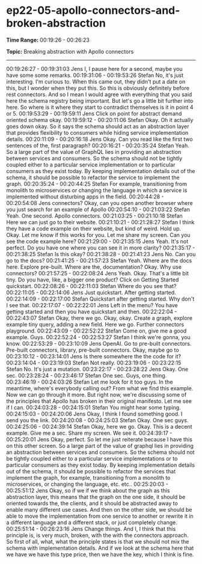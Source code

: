 # ep22-05-apollo-connectors-and-broken-abstraction

**Time Range:** 00:19:26 - 00:26:23

**Topic:** Breaking abstraction with Apollo connectors

---

00:19:26:27 - 00:19:31:03
Jens
I, I pause here for a second, maybe you have some some remarks.
00:19:31:06 - 00:19:53:26
Stefan
No, it's just interesting. I'm curious to. When this came out, they didn't put a date on this, but I
wonder when they put this. So this is obviously definitely before rest connectors. And so I mean
I would agree with everything that you said here the schema registry being important. But let's
go a little bit further into here. So where is it where they start to contradict themselves is it in
point 4 or 5.
00:19:53:29 - 00:19:59:11
Jens
Click on point for abstract demand oriented schema okay.
00:19:59:12 - 00:20:11:06
Stefan
Okay. Oh it actually goes down okay. So it says the schema should act as an abstraction layer
that provides flexibility to consumers while hiding service implementation details.
00:20:11:09 - 00:20:16:18
Jens
Okay. Can you read like the first two sentences of the, first paragraph?
00:20:16:21 - 00:20:35:24
Stefan
Yeah. So a large part of the value of GraphQL lies in providing an abstraction between services
and consumers. So the schema should not be tightly coupled either to a particular service
implementation or to particular consumers as they exist today. By keeping implementation
details out of the schema, it should be possible to refactor the service to implement the graph.
00:20:35:24 - 00:20:44:25
Stefan
For example, transitioning from monolith to microservices or changing the language in which a
service is implemented without disturbing apps in the field.
00:20:44:28 - 00:20:54:08
Jens
connectors?
Okay, can you open another browser where you just search for an example of Apollo
00:20:54:10 - 00:21:03:22
Stefan
Yeah. One second. Apollo connectors.
00:21:03:25 - 00:21:10:18
Stefan
Here we can just go to their website.
00:21:10:21 - 00:21:28:27
Stefan
I think they have a code example on their website, but kind of weird. Hold up. Okay. Let me
know if this works for you. Let me share my screen. Can you see the code example here?
00:21:29:00 - 00:21:35:15
Jens
Yeah. It's not perfect. Do you have one where you can see it in more clarity?
00:21:35:17 - 00:21:38:25
Stefan
Is this okay?
00:21:38:28 - 00:21:41:23
Jens
No. Can you go to the docs?
00:21:41:25 - 00:21:57:23
Stefan
Yeah. Where are the docs here. Explore pre-built. Where are the, documentation? Okay. Why
use connectors?
00:21:57:25 - 00:22:08:24
Jens
Yeah. Okay. That's a little bit tiny. Do you have, like, a bigger one product? Click on Getting
Started quickstart.
00:22:08:26 - 00:22:11:03
Stefan
Where do you see that?
00:22:11:05 - 00:22:14:06
Jens
Just quickstart. After getting started.
00:22:14:09 - 00:22:17:00
Stefan
Quickstart after getting started. Why don't I see that.
00:22:17:07 - 00:22:22:01
Jens
Left in the menu? You have getting started and then you have quickstart and then.
00:22:22:04 - 00:22:43:07
Stefan
Okay, there we go. Okay, okay. Create a graph, explore example tiny query, adding a new field.
Here we go. Further connectors playground.
00:22:43:09 - 00:22:52:22
Stefan
Come on, give me a good example. Guys.
00:22:52:24 - 00:22:53:27
Stefan
I think we're gonna, you know.
00:22:53:29 - 00:23:10:09
Jens
OpenAI.
Go to pre-built connectors. Pre-built connectors, library, pre-built connectors. Okay, maybe go to
00:23:10:12 - 00:23:14:01
Jens
Is there somewhere the the code for it?
00:23:14:04 - 00:23:19:03
Stefan
Not really.
00:23:19:06 - 00:23:22:15
Stefan
No. It's just a mutation.
00:23:22:17 - 00:23:28:22
Jens
Okay. One sec.
00:23:28:24 - 00:23:46:17
Stefan
One sec. Guys, one thing.
00:23:46:19 - 00:24:03:26
Stefan
Let me look for it too guys. In the meantime, where's everybody calling out? From what we find
this example. Now we can go through it more. But right now, we're discussing some of the
principles that Apollo has broken in their original manifesto. Let me see if I can.
00:24:03:28 - 00:24:15:01
Stefan
You might hear some typing.
00:24:15:03 - 00:24:20:06
Jens
Okay, I think I found something good. I send you the link.
00:24:20:08 - 00:24:25:03
Stefan
Okay. One sec guys.
00:24:25:06 - 00:24:39:14
Stefan
Okay, here we go. Okay. This is a decent example. Give me a sec. Share my screen. We see it.
00:24:39:17 - 00:25:20:01
Jens
Okay, perfect. So let me just reiterate because I have this on this other screen. So a large part
of the value of graphql lies in providing an abstraction between services and consumers. So the
schema should not be tightly coupled either to a particular service implementations or to
particular consumers as they exist today. By keeping implementation details out of the schema,
it should be possible to refactor the services that implement the graph, for example, transitioning
from a monolith to microservices, or changing the language, etc. etc..
00:25:20:03 - 00:25:51:12
Jens
Okay, so if we if we think about the graph as this abstraction layer, this means that the graph on
the one side, it should be oriented towards the, the clients, and it should be abstracted away to
enable many different use cases. And then on the other side, we should be able to move the
implementation from one service to another or rewrite it in a different language and a different
stack, or just completely change.
00:25:51:14 - 00:26:23:16
Jens
Change things. And I, I think that this principle is, is very much, broken, with the with the
connectors approach. So first of all, what, what the principle states is that we should not mix the
schema with implementation details. And if we look at the schema here that we have we have
this type price, then we have the key, which I think is fine.
